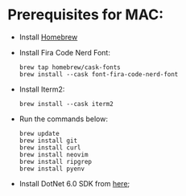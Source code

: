 # Prerequisites for MAC:

- Install [Homebrew](https://brew.sh)
- Install Fira Code Nerd Font:
  ```shell
  brew tap homebrew/cask-fonts
  brew install --cask font-fira-code-nerd-font 
  ```
- Install Iterm2:
  ```shell
  brew install --cask iterm2
  ```

- Run the commands below:
  ```shell
  brew update
  brew install git
  brew install curl
  brew install neovim
  brew install ripgrep
  brew install pyenv
  ```

- Install DotNet 6.0 SDK from [here](https://dotnet.microsoft.com/en-us/download/dotnet);
